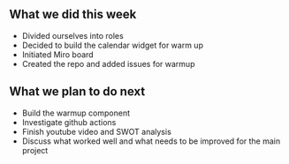 ## What we did this week

- Divided ourselves into roles
- Decided to build the calendar widget for warm up
- Initiated Miro board
- Created the repo and added issues for warmup

## What we plan to do next

- Build the warmup component
- Investigate github actions
- Finish youtube video and SWOT analysis
- Discuss what worked well and what needs to be improved for the main project
